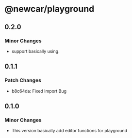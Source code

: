 # @newcar/playground

## 0.2.0

### Minor Changes

- support basically using.

## 0.1.1

### Patch Changes

- b8c64da: Fixed Import Bug

## 0.1.0

### Minor Changes

- This version basically add editor functions for playground
